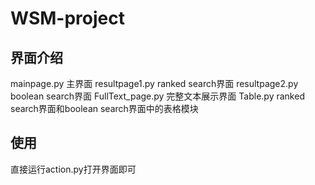 # WSM-project
## 界面介绍
mainpage.py 主界面
resultpage1.py ranked search界面
resultpage2.py boolean search界面
FullText_page.py 完整文本展示界面
Table.py ranked search界面和boolean search界面中的表格模块
## 使用
直接运行action.py打开界面即可
